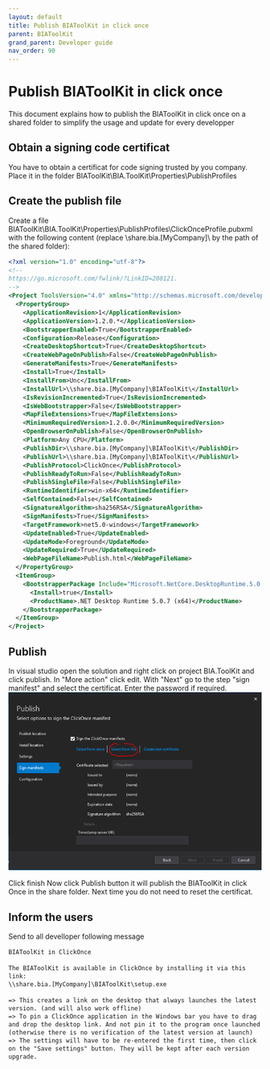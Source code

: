 ```yaml
---
layout: default
title: Publish BIAToolKit in click once 
parent: BIAToolKit
grand_parent: Developer guide
nav_order: 90
---
```


# Publish BIAToolKit in click once
This document explains how to publish the BIAToolKit in click once on a shared folder to simplify the usage and update for every developper

## Obtain a signing code certificat
You have to obtain a certificat for code signing trusted by you company.
Place it in the folder BIAToolKit\BIA.ToolKit\Properties\PublishProfiles

## Create the publish file
Create a file BIAToolKit\BIA.ToolKit\Properties\PublishProfiles\ClickOnceProfile.pubxml
with the following content (replace \\share.bia.[MyCompany]\ by the path of the shared folder):

```xml
<?xml version="1.0" encoding="utf-8"?>
<!--
https://go.microsoft.com/fwlink/?LinkID=208121. 
-->
<Project ToolsVersion="4.0" xmlns="http://schemas.microsoft.com/developer/msbuild/2003">
  <PropertyGroup>
    <ApplicationRevision>1</ApplicationRevision>
    <ApplicationVersion>1.2.0.*</ApplicationVersion>
    <BootstrapperEnabled>True</BootstrapperEnabled>
    <Configuration>Release</Configuration>
    <CreateDesktopShortcut>True</CreateDesktopShortcut>
    <CreateWebPageOnPublish>False</CreateWebPageOnPublish>
    <GenerateManifests>True</GenerateManifests>
    <Install>True</Install>
    <InstallFrom>Unc</InstallFrom>
    <InstallUrl>\\share.bia.[MyCompany]\BIAToolKit\</InstallUrl>
    <IsRevisionIncremented>True</IsRevisionIncremented>
    <IsWebBootstrapper>False</IsWebBootstrapper>
    <MapFileExtensions>True</MapFileExtensions>
    <MinimumRequiredVersion>1.2.0.0</MinimumRequiredVersion>
    <OpenBrowserOnPublish>False</OpenBrowserOnPublish>
    <Platform>Any CPU</Platform>
    <PublishDir>\\share.bia.[MyCompany]\BIAToolKit\</PublishDir>
    <PublishUrl>\\share.bia.[MyCompany]\BIAToolKit\</PublishUrl>
    <PublishProtocol>ClickOnce</PublishProtocol>
    <PublishReadyToRun>False</PublishReadyToRun>
    <PublishSingleFile>False</PublishSingleFile>
    <RuntimeIdentifier>win-x64</RuntimeIdentifier>
    <SelfContained>False</SelfContained>
    <SignatureAlgorithm>sha256RSA</SignatureAlgorithm>
    <SignManifests>True</SignManifests>
    <TargetFramework>net5.0-windows</TargetFramework>
    <UpdateEnabled>True</UpdateEnabled>
    <UpdateMode>Foreground</UpdateMode>
    <UpdateRequired>True</UpdateRequired>
    <WebPageFileName>Publish.html</WebPageFileName>
  </PropertyGroup>
  <ItemGroup>
    <BootstrapperPackage Include="Microsoft.NetCore.DesktopRuntime.5.0.x64">
      <Install>true</Install>
      <ProductName>.NET Desktop Runtime 5.0.7 (x64)</ProductName>
    </BootstrapperPackage>
  </ItemGroup>
</Project>
```

## Publish
In visual studio open the solution and right click on project BIA.ToolKit and click publish.
In "More action" click edit.
With "Next" go to the step "sign manifest" and select the certificat. Enter the password if required.
![BIAToolKit Click Once Certif](./../Images/BIAToolKit/ClickOnceCert.PNG)

Click finish
Now click Publish button it will publish the BIAToolKit in click Once in the share folder.
Next time you do not need to reset the certificat.

## Inform the users
Send to all develloper following message
```
BIAToolKit in ClickOnce

The BIAToolKit is available in ClickOnce by installing it via this link:
\\share.bia.[MyCompany]\BIAToolKit\setup.exe

=> This creates a link on the desktop that always launches the latest version. (and will also work offline)
=> To pin a ClickOnce application in the Windows bar you have to drag and drop the desktop link. And not pin it to the program once launched (otherwise there is no verification of the latest version at launch)
=> The settings will have to be re-entered the first time, then click on the "Save settings" button. They will be kept after each version upgrade.
```